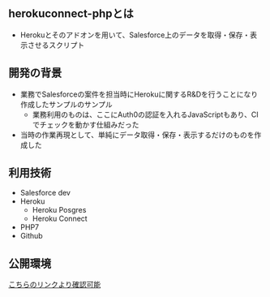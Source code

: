 ## herokuconnect-phpとは
* Herokuとそのアドオンを用いて、Salesforce上のデータを取得・保存・表示させるスクリプト

## 開発の背景
* 業務でSalesforceの案件を担当時にHerokuに関するR&Dを行うことになり作成したサンプルのサンプル
  * 業務利用のものは、ここにAuth0の認証を入れるJavaScriptもあり、CIでチェックを動かす仕組みだった
* 当時の作業再現として、単純にデータ取得・保存・表示するだけのものを作成した

## 利用技術
* Salesforce dev
* Heroku
  * Heroku Posgres
  * Heroku Connect
* PHP7
* Github

## 公開環境
[こちらのリンクより確認可能](https://sfdc--heroku-connect.herokuapp.com/)

